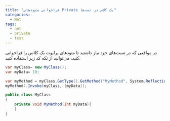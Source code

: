 ```yaml
---
title: "فراخوانی متودهای Private یک کلاس در تست‌ها"
categories:
  - Net
tags:
  - net
  - private
  - test
---
```


در مواقعی که در تست‌های خود نیاز داشتید تا متودهای پرایوت یک کلاس را فراخوانی کنید، می‌توانید از تکه کد زیر استفاده کنید.  


```csharp
var myClass= new MyClass();
var myData= 10;

var myMethod = myClass.GetType().GetMethod("MyMethod", System.Reflection.BindingFlags.NonPublic | System.Reflection.BindingFlags.Instance);
myMethod?.Invoke(myClass, [myData]);
```

```csharp
public class MyClass
{
    private void MyMethod(int myData){
    }
}
```
